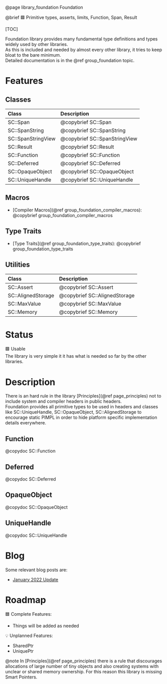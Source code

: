 @page library_foundation Foundation

@brief 🟩 Primitive types, asserts, limits, Function, Span, Result

[TOC]

Foundation library provides many fundamental type definitions and types widely used by other libraries.  
As this is included and needed by almost every other library, it tries to keep bloat to the bare minimum.  
Detailed documentation is in the @ref group_foundation topic.

# Features

## Classes
| Class                     | Description
|:--------------------------|:--------------------------------|
| SC::Span                  | @copybrief SC::Span
| SC::SpanString            | @copybrief SC::SpanString
| SC::SpanStringView        | @copybrief SC::SpanStringView
| SC::Result                | @copybrief SC::Result
| SC::Function              | @copybrief SC::Function
| SC::Deferred              | @copybrief SC::Deferred
| SC::OpaqueObject          | @copybrief SC::OpaqueObject
| SC::UniqueHandle          | @copybrief SC::UniqueHandle

## Macros
- [Compiler Macros](@ref group_foundation_compiler_macros): @copybrief group_foundation_compiler_macros

## Type Traits
- [Type Traits](@ref group_foundation_type_traits): @copybrief group_foundation_type_traits

## Utilities
| Class                     | Description
|:--------------------------|:--------------------------------|
| SC::Assert                | @copybrief SC::Assert
| SC::AlignedStorage        | @copybrief SC::AlignedStorage
| SC::MaxValue              | @copybrief SC::MaxValue
| SC::Memory                | @copybrief SC::Memory

# Status
🟩 Usable  
The library is very simple it it has what is needed so far by the other libraries.

# Description
There is an hard rule in the library [Principles](@ref page_principles) not to include system and compiler headers in public headers.  
Foundation provides all primitive types to be used in headers and classes like SC::UniqueHandle, SC::OpaqueObject, SC::AlignedStorage to encourage static PIMPL in order to hide platform specific implementation details everywhere.

## Function
@copydoc SC::Function

## Deferred
@copydoc SC::Deferred

## OpaqueObject
@copydoc SC::OpaqueObject

## UniqueHandle
@copydoc SC::UniqueHandle

# Blog

Some relevant blog posts are:

- [January 2022 Update](https://pagghiu.github.io/site/blog/2025-01-31-SaneCppLibrariesUpdate.html)

# Roadmap

🟦 Complete Features:
- Things will be added as needed

💡 Unplanned Features:  

- SharedPtr
- UniquePtr

@note In [Principles](@ref page_principles) there is a rule that discourages allocations of large number of tiny objects and also creating systems with unclear or shared memory ownership.
For this reason this library is missing Smart Pointers.

